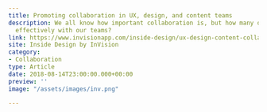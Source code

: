 ```yaml
---
title: Promoting collaboration in UX, design, and content teams
description: We all know how important collaboration is, but how many of us actually collaborate
  effectively with our teams?
link: https://www.invisionapp.com/inside-design/ux-design-content-collaboration/
site: Inside Design by InVision
category:
- Collaboration
type: Article
date: 2018-08-14T23:00:00.000+00:00
preview: ''
image: "/assets/images/inv.png"

---
```

